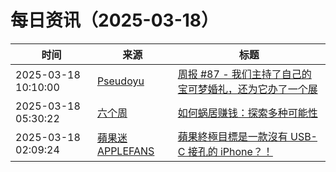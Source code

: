 ﻿# 每日资讯（2025-03-18）

|时间|来源|标题|
|---|---|---|
|2025-03-18 10:10:00|[Pseudoyu](https://www.pseudoyu.com/zh/index.xml)|[周报 #87 - 我们主持了自己的宝可梦婚礼，还为它办了一个展](https://www.pseudoyu.com/zh/2025/03/18/weekly_review_87/)|
|2025-03-18 05:30:22|[六个周](https://blog.liugezhou.online/atom.xml)|[如何蜗居赚钱：探索多种可能性](https://blog.liugezhou.online/20250318/)|
|2025-03-18 02:09:24|[蘋果迷 APPLEFANS](https://applefans.today/feed/)|[蘋果終極目標是一款沒有 USB-C 接孔的 iPhone？！](https://applefans.today/2025-03-without-usb-c-ports-iphone/)|
